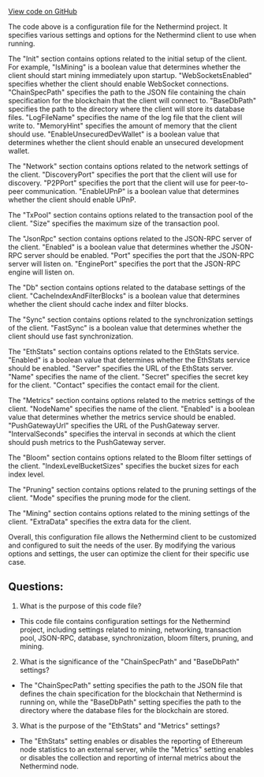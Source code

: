 [View code on GitHub](https://github.com/NethermindEth/nethermind/src/Nethermind/Nethermind.Runner/configs/zhejiang_archive.cfg)

The code above is a configuration file for the Nethermind project. It specifies various settings and options for the Nethermind client to use when running. 

The "Init" section contains options related to the initial setup of the client. For example, "IsMining" is a boolean value that determines whether the client should start mining immediately upon startup. "WebSocketsEnabled" specifies whether the client should enable WebSocket connections. "ChainSpecPath" specifies the path to the JSON file containing the chain specification for the blockchain that the client will connect to. "BaseDbPath" specifies the path to the directory where the client will store its database files. "LogFileName" specifies the name of the log file that the client will write to. "MemoryHint" specifies the amount of memory that the client should use. "EnableUnsecuredDevWallet" is a boolean value that determines whether the client should enable an unsecured development wallet.

The "Network" section contains options related to the network settings of the client. "DiscoveryPort" specifies the port that the client will use for discovery. "P2PPort" specifies the port that the client will use for peer-to-peer communication. "EnableUPnP" is a boolean value that determines whether the client should enable UPnP.

The "TxPool" section contains options related to the transaction pool of the client. "Size" specifies the maximum size of the transaction pool.

The "JsonRpc" section contains options related to the JSON-RPC server of the client. "Enabled" is a boolean value that determines whether the JSON-RPC server should be enabled. "Port" specifies the port that the JSON-RPC server will listen on. "EnginePort" specifies the port that the JSON-RPC engine will listen on.

The "Db" section contains options related to the database settings of the client. "CacheIndexAndFilterBlocks" is a boolean value that determines whether the client should cache index and filter blocks.

The "Sync" section contains options related to the synchronization settings of the client. "FastSync" is a boolean value that determines whether the client should use fast synchronization.

The "EthStats" section contains options related to the EthStats service. "Enabled" is a boolean value that determines whether the EthStats service should be enabled. "Server" specifies the URL of the EthStats server. "Name" specifies the name of the client. "Secret" specifies the secret key for the client. "Contact" specifies the contact email for the client.

The "Metrics" section contains options related to the metrics settings of the client. "NodeName" specifies the name of the client. "Enabled" is a boolean value that determines whether the metrics service should be enabled. "PushGatewayUrl" specifies the URL of the PushGateway server. "IntervalSeconds" specifies the interval in seconds at which the client should push metrics to the PushGateway server.

The "Bloom" section contains options related to the Bloom filter settings of the client. "IndexLevelBucketSizes" specifies the bucket sizes for each index level.

The "Pruning" section contains options related to the pruning settings of the client. "Mode" specifies the pruning mode for the client.

The "Mining" section contains options related to the mining settings of the client. "ExtraData" specifies the extra data for the client.

Overall, this configuration file allows the Nethermind client to be customized and configured to suit the needs of the user. By modifying the various options and settings, the user can optimize the client for their specific use case.
## Questions: 
 1. What is the purpose of this code file?
- This code file contains configuration settings for the Nethermind project, including settings related to mining, networking, transaction pool, JSON-RPC, database, synchronization, bloom filters, pruning, and mining.

2. What is the significance of the "ChainSpecPath" and "BaseDbPath" settings?
- The "ChainSpecPath" setting specifies the path to the JSON file that defines the chain specification for the blockchain that Nethermind is running on, while the "BaseDbPath" setting specifies the path to the directory where the database files for the blockchain are stored.

3. What is the purpose of the "EthStats" and "Metrics" settings?
- The "EthStats" setting enables or disables the reporting of Ethereum node statistics to an external server, while the "Metrics" setting enables or disables the collection and reporting of internal metrics about the Nethermind node.